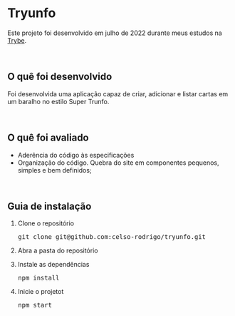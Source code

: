 <h1>Tryunfo</h1>
<p>Este projeto foi desenvolvido em julho de 2022 durante meus estudos na <a href="https://www.betrybe.com/">Trybe</a>.</p>

<br/>

<h2>O quê foi desenvolvido</h2>
<p>Foi desenvolvida uma aplicação capaz de criar, adicionar e listar cartas em um baralho no estilo Super Trunfo.<p>
<br/>
  
<h2>O quê foi avaliado</h2>
<ul>
  <li>Aderência do código às especificações</li>
   <li>Organização do código. Quebra do site em componentes pequenos, simples e bem definidos;</li>
</ul>

<br/>

<h2>Guia de instalação</h2> 
<ol>
  <li>
    <p>Clone o repositório</p>
    <pre>git clone git@github.com:celso-rodrigo/tryunfo.git</pre>
  </li>
  <li>
    <p>Abra a pasta do repositório</p>
  </li>
  <li>
    <p>Instale as dependências</p>
    <pre>npm install</pre>
  </li>
  <li>
    <p>Inicie o projetot</p>
    <pre>npm start</pre>
  </li>
</ol>
